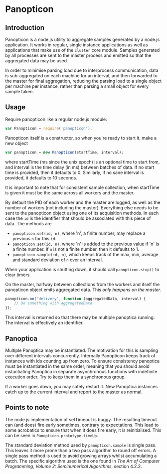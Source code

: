 # Panopticon

## Introduction

Panopticon is a node.js utility to aggregate samples generated by a node.js
application. It works in regular, single instance applications as well as
applications that make use of the `cluster` core module. Samples generated
by all processes are sent to the master process and emitted so that the
aggregated data may be used.

In order to minimise parsing load due to interprocess communication, data is
sub-aggregated on each machine for an interval, and then forwarded to the master
for final aggregation, reducing the parsing load to a single object per machine
per instance, rather than parsing a small object for every sample taken.

## Usage

Require panopticon like a regular node.js module:

```javascript
var Panopticon = require('panopticon');
```

Panopticon itself is a constructor, so when you're ready to start it, make a new
object

```javascript
var panopticon = new Panopticon(startTime, interval);
```

where startTime (ms since the unix epoch) is an optional time to start from, and
interval is the time delay (in ms) between batches of data. If no start time is
provided, then it defaults to 0. Similarly, if no sane interval is provided, it
defaults to 10 seconds.

It is important to note that for consistent sample collection, when startTime
is given it must be the same across all workers and the master.

By default the PID of each worker and the master are logged, as well as the
number of workers (not including the master). Everything else needs to be sent
to the panopticon object using one of its acquisition methods. In each case the
`id` is the identifier that should be associated with this piece of data. The
methods are

 - `panopticon.set(id, n)`, where 'n', a finite number, may replace a previous
   `n` for this `id`.
 - `panopticon.set(id, n)`, where 'n' is added to the previous value if 'n' is
    a finite number. If `n` is not a finite number, then it defaults to 1.
 - `panopticon.sample(id, n)`, which keeps track of the max, min, average and
    standard deviation of `n` over an interval.

When your application is shutting down, it should call `panopticon.stop()` to
clear timers.

On the master, halfway between collections from the workers and itself the
panopticon object emits aggregated data. This *only happens on the master*.

```javascript
panopticon.on('delivery', function (aggregatedData, interval) {
	// Do something with aggregatedData
});
```

This interval is returned so that there may be multiple panoptica running. The
interval is effectively an identifier.

## Panoptica
Multiple Panoptica may be instantiated. The motivation for this
is sampling over different intervals concurrently. Internally Panopticon keeps
track of instances with ids counting up from zero. To ensure consistency
panoptica must be instantiated in the same order, meaning that you should
avoid instantiating Panoptica in separate asynchronous functions with indefinite
execution order. Try to keep them in a synchronous group.

If a worker goes down, you may safely restart it. New Panoptica instances catch
up to the current interval and report to the master as normal.

## Points to note

The node.js implementation of setTimeout is buggy. The resulting timeout can
(and does) fire early sometimes, contrary to expectations. This lead to some
acrobatics to ensure that when it does fire early, it is reinitialised. This can
be seen in `Panopticon.prototype.timeUp`.

The standard deviation method used by `panopticon.sample` is single pass. This
leaves it more prone than a two pass algorithm to round off errors. A single
pass method is used to avoid growing arrays whilst accumulating a batch. The
specific algorithm used is the one found in *The Art of Computer Programming,
Volume 2: Seminumerical Algorithms*, section 4.2.2.